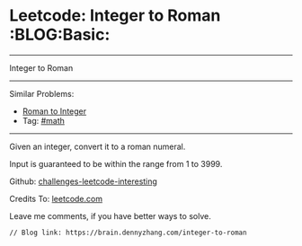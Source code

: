 # Leetcode: Integer to Roman     :BLOG:Basic:


---

Integer to Roman  

---

Similar Problems:  
-   [Roman to Integer](https://brain.dennyzhang.com/roman-to-integer)
-   Tag: [#math](https://brain.dennyzhang.com/tag/math)

---

Given an integer, convert it to a roman numeral.  

Input is guaranteed to be within the range from 1 to 3999.  

Github: [challenges-leetcode-interesting](https://github.com/DennyZhang/challenges-leetcode-interesting/tree/master/integer-to-roman)  

Credits To: [leetcode.com](https://leetcode.com/problems/integer-to-roman/description/)  

Leave me comments, if you have better ways to solve.  

    // Blog link: https://brain.dennyzhang.com/integer-to-roman